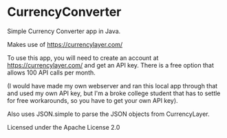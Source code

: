 # CurrencyConverter
Simple Currency Converter app in Java.

Makes use of https://currencylayer.com/

To use this app, you will need to create an account at https://currencylayer.com/ and get an API key. There is a free option that allows 100 API calls per month.

(I would have made my own webserver and ran this local app through that and used my own API key, but I'm a broke college student that has to settle for free workarounds, so you have to get your own API key).

Also uses JSON.simple to parse the JSON objects from CurrencyLayer.

Licensed under the Apache License 2.0
